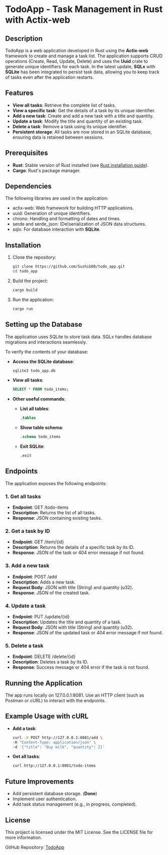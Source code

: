 # TodoApp - Task Management in Rust with Actix-web

## Description
TodoApp is a web application developed in Rust using the **Actix-web** framework to create and manage a task list. The application supports CRUD operations (Create, Read, Update, Delete) and uses the **Uuid** crate to generate unique identifiers for each task. In the latest update, **SQLx** with **SQLite** has been integrated to persist task data, allowing you to keep track of tasks even after the application restarts.

## Features
- **View all tasks**: Retrieve the complete list of tasks.
- **View a specific task**: Get the details of a task by its unique identifier.
- **Add a new task**: Create and add a new task with a title and quantity.
- **Update a task**: Modify the title and quantity of an existing task.
- **Delete a task**: Remove a task using its unique identifier.
- **Persistent storage**: All tasks are now stored in an SQLite database, ensuring data is retained between sessions.

## Prerequisites
- **Rust**: Stable version of Rust installed (see [Rust installation guide](https://www.rust-lang.org/tools/install)).
- **Cargo**: Rust's package manager.

## Dependencies
The following libraries are used in the application:
- actix-web: Web framework for building HTTP applications.
- uuid: Generation of unique identifiers.
- chrono: Handling and formatting of dates and times.
- serde and serde_json: (De)serialization of JSON data structures.
- sqlx: For database interaction with **SQLite**.

## Installation
1. Clone the repository:
   
   ```bash
   git clone https://github.com/Sushib08/todo_app.git
   cd todo_app
   ```

2. Build the project:
   
   ```bash
   cargo build
   ```

3. Run the application:
   
   ```bash
   cargo run
   ```

## Setting up the Database
The application uses SQLite to store task data. SQLx handles database migrations and interactions seamlessly.

To verify the contents of your database:
- **Access the SQLite database**:
  
  ```bash
  sqlite3 todo_app.db
  ```

- **View all tasks**:
  
  ```sql
  SELECT * FROM todo_items;
  ```

- **Other useful commands**:
  - **List all tables**:
    
    ```sql
    .tables
    ```
  - **Show table schema**:
    
    ```sql
    .schema todo_items
    ```
  - **Exit SQLite**:
    
    ```sql
    .exit
    ```

## Endpoints
The application exposes the following endpoints:

### 1. Get all tasks
- **Endpoint**: GET /todo-items
- **Description**: Returns the list of all tasks.
- **Response**: JSON containing existing tasks.

### 2. Get a task by ID
- **Endpoint**: GET /item/{id}
- **Description**: Returns the details of a specific task by its ID.
- **Response**: JSON of the task or 404 error message if not found.

### 3. Add a new task
- **Endpoint**: POST /add
- **Description**: Adds a new task.
- **Request Body**: JSON with title (String) and quantity (u32).
- **Response**: JSON of the created task.

### 4. Update a task
- **Endpoint**: PUT /update/{id}
- **Description**: Updates the title and quantity of a task.
- **Request Body**: JSON with title (String) and quantity (u32).
- **Response**: JSON of the updated task or 404 error message if not found.

### 5. Delete a task
- **Endpoint**: DELETE /delete/{id}
- **Description**: Deletes a task by its ID.
- **Response**: Success message or 404 error if the task is not found.

## Running the Application
The app runs locally on 127.0.0.1:8081. Use an HTTP client (such as Postman or cURL) to interact with the endpoints.

## Example Usage with cURL
- **Add a task**:
   
   ```bash
   curl -X POST http://127.0.0.1:8081/add \
   -H "Content-Type: application/json" \
   -d '{"title": "Buy milk", "quantity": 2}'
   ```

- **Get all tasks**:
   
   ```bash
   curl http://127.0.0.1:8081/todo-items
   ```

## Future Improvements
- Add persistent database storage. (**Done**)
- Implement user authentication.
- Add task status management (e.g., in progress, completed).

## License
This project is licensed under the MIT License. See the LICENSE file for more information.

GitHub Repository: [TodoApp](https://github.com/Sushib08/todo_app.git)

